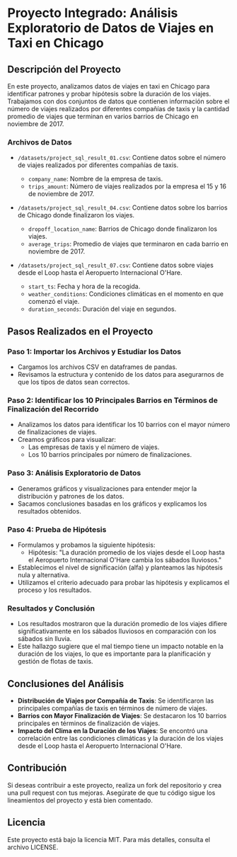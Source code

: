 # Proyecto Integrado: Análisis Exploratorio de Datos de Viajes en Taxi en Chicago

## Descripción del Proyecto

En este proyecto, analizamos datos de viajes en taxi en Chicago para identificar patrones y probar hipótesis sobre la duración de los viajes. Trabajamos con dos conjuntos de datos que contienen información sobre el número de viajes realizados por diferentes compañías de taxis y la cantidad promedio de viajes que terminan en varios barrios de Chicago en noviembre de 2017.

### Archivos de Datos

- `/datasets/project_sql_result_01.csv`: Contiene datos sobre el número de viajes realizados por diferentes compañías de taxis.
  - `company_name`: Nombre de la empresa de taxis.
  - `trips_amount`: Número de viajes realizados por la empresa el 15 y 16 de noviembre de 2017.

- `/datasets/project_sql_result_04.csv`: Contiene datos sobre los barrios de Chicago donde finalizaron los viajes.
  - `dropoff_location_name`: Barrios de Chicago donde finalizaron los viajes.
  - `average_trips`: Promedio de viajes que terminaron en cada barrio en noviembre de 2017.

- `/datasets/project_sql_result_07.csv`: Contiene datos sobre viajes desde el Loop hasta el Aeropuerto Internacional O'Hare.
  - `start_ts`: Fecha y hora de la recogida.
  - `weather_conditions`: Condiciones climáticas en el momento en que comenzó el viaje.
  - `duration_seconds`: Duración del viaje en segundos.

## Pasos Realizados en el Proyecto

### Paso 1: Importar los Archivos y Estudiar los Datos

- Cargamos los archivos CSV en dataframes de pandas.
- Revisamos la estructura y contenido de los datos para asegurarnos de que los tipos de datos sean correctos.

### Paso 2: Identificar los 10 Principales Barrios en Términos de Finalización del Recorrido

- Analizamos los datos para identificar los 10 barrios con el mayor número de finalizaciones de viajes.
- Creamos gráficos para visualizar:
  - Las empresas de taxis y el número de viajes.
  - Los 10 barrios principales por número de finalizaciones.

### Paso 3: Análisis Exploratorio de Datos

- Generamos gráficos y visualizaciones para entender mejor la distribución y patrones de los datos.
- Sacamos conclusiones basadas en los gráficos y explicamos los resultados obtenidos.

### Paso 4: Prueba de Hipótesis

- Formulamos y probamos la siguiente hipótesis:
  - Hipótesis: "La duración promedio de los viajes desde el Loop hasta el Aeropuerto Internacional O'Hare cambia los sábados lluviosos."
- Establecimos el nivel de significación (alfa) y planteamos las hipótesis nula y alternativa.
- Utilizamos el criterio adecuado para probar las hipótesis y explicamos el proceso y los resultados.

### Resultados y Conclusión

- Los resultados mostraron que la duración promedio de los viajes difiere significativamente en los sábados lluviosos en comparación con los sábados sin lluvia.
- Este hallazgo sugiere que el mal tiempo tiene un impacto notable en la duración de los viajes, lo que es importante para la planificación y gestión de flotas de taxis.

## Conclusiones del Análisis

- **Distribución de Viajes por Compañía de Taxis**: Se identificaron las principales compañías de taxis en términos de número de viajes.
- **Barrios con Mayor Finalización de Viajes**: Se destacaron los 10 barrios principales en términos de finalización de viajes.
- **Impacto del Clima en la Duración de los Viajes**: Se encontró una correlación entre las condiciones climáticas y la duración de los viajes desde el Loop hasta el Aeropuerto Internacional O'Hare.

## Contribución

Si deseas contribuir a este proyecto, realiza un fork del repositorio y crea una pull request con tus mejoras. Asegúrate de que tu código sigue los lineamientos del proyecto y está bien comentado.

## Licencia

Este proyecto está bajo la licencia MIT. Para más detalles, consulta el archivo LICENSE.
